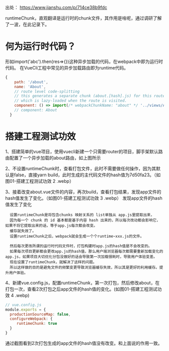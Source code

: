 出处： https://www.jianshu.com/p/714ce38b9fdc

runtimeChunk，直观翻译是运行时的chunk文件，其作用是啥呢，通过调研了解了一波，在此记录下。

# 何为运行时代码？
形如import('abc').then(res=>{})这种异步加载的代码，在webpack中即为运行时代码。
在VueCli工程中常见的异步加载路由即为runtime代码。

``````js
{
    path: '/about',
    name: 'About',
    // route level code-splitting
    // this generates a separate chunk (about.[hash].js) for this route
    // which is lazy-loaded when the route is visited.
    component: () => import(/* webpackChunkName: "about" */ '../views/About.vue')
    // component: About
  }

``````

# 搭建工程测试功效

1、搭建简单的vue项目，使用vuecli新建一个只需要router的项目，脚手架默认路由配置了一个异步加载的about路由，如上图所示

2、不设置runtimeChunk时，查看打包文件，此时不需要做任何操作，因为其默认是false，直接yarn build，此时生成的主代码文件的hash值为7d50fa23。（如图01-搭建工程测试功效 2 .webp）

3、接着改变about.vue文件的内容，再次build，查看打包结果，发现app文件的hash值发生了变化。（如图01-搭建工程测试功效 3 .webp）
发现app文件的hash值发生了变化

``````
  设置runtimeChunk是将包含chunks 映射关系的 list单独从 app.js里提取出来，
  因为每一个 chunk 的 id 基本都是基于内容 hash 出来的，所以每次改动都会影响它，如果不将它提取出来的话，等于app.js每次都会改变。
  缓存就失效了。
  设置runtimeChunk之后，webpack就会生成一个个runtime~xxx.js的文件。

  然后每次更改所谓的运行时代码文件时，打包构建时app.js的hash值是不会改变的。
  如果每次项目更新都会更改app.js的hash值，那么用户端浏览器每次都需要重新加载变化的app.js，如果项目大切优化分包没做好的话会导致第一次加载很耗时，导致用户体验变差。
  现在设置了runtimeChunk，就解决了这样的问题。
  所以这样做的目的是避免文件的频繁变更导致浏览器缓存失效，所以其是更好的利用缓存。提升用户体验。
``````

4、新建vue.config.js，配置runtimeChunk，第一次打包，然后修改about，在打包一次，查看2次打包之后app文件的hash值的变化。(如图01-搭建工程测试功效 4 .webp)
``````js
// vue.config.js
module.exports = {
  productionSourceMap: false,
  configureWebpack: {
     runtimeChunk: true
  }
}
``````
通过截图看到2次打包生成的app文件的hash值没有改变。和上面说的作用一致。
